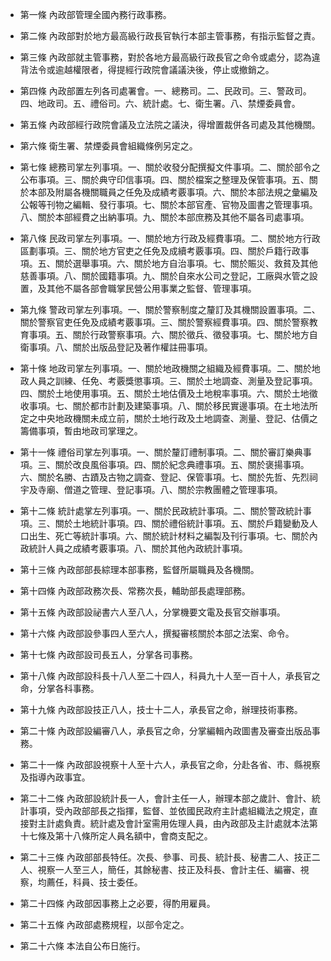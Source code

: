* 第一條 內政部管理全國內務行政事務。

* 第二條 內政部對於地方最高級行政長官執行本部主管事務，有指示監督之責。

* 第三條 內政部就主管事務，對於各地方最高級行政長官之命令或處分，認為違背法令或逾越權限者，得提經行政院會議議決後，停止或撤銷之。

* 第四條 內政部置左列各司處署會。一、總務司。二、民政司。三、警政司。四、地政司。五、禮俗司。六、統計處。七、衛生署。八、禁煙委員會。

* 第五條 內政部經行政院會議及立法院之議決，得增置裁併各司處及其他機關。

* 第六條 衛生署、禁煙委員會組織條例另定之。

* 第七條 總務司掌左列事項。一、關於收發分配撰擬文件事項。二、關於部令之公布事項。三、關於典守印信事項。四、關於檔案之整理及保管事項。五、關於本部及附屬各機關職員之任免及成績考覈事項。六、關於本部法規之彙編及公報等刊物之編輯、發行事項。七、關於本部官產、官物及圖書之管理事項。八、關於本部經費之出納事項。九、關於本部庶務及其他不屬各司處事項。

* 第八條 民政司掌左列事項。一、關於地方行政及經費事項。二、關於地方行政區劃事項。三、關於地方官吏之任免及成續考覈事項。四、關於戶籍行政事項。五、關於選舉事項。六、關於地方自治事項。七、關於賑災、救貧及其他慈善事項。八、關於國籍事項。九、關於自來水公司之登記，工廠與水管之設置，及其他不屬各部會職掌民營公用事業之監督、管理事項。

* 第九條 警政司掌左列事項。一、關於警察制度之釐訂及其機關設置事項。二、關於警察官吏任免及成績考覈事項。三、關於警察經費事項。四、關於警察教育事項。五、關於行政警察事項。六、關於徵兵、徵發事項。七、關於地方自衛事項。八、關於出版品登記及著作權註冊事項。

* 第十條 地政司掌左列事項。一、關於地政機關之組織及經費事項。二、關於地政人員之訓練、任免、考覈獎懲事項。三、關於土地調查、測量及登記事項。四、關於土地使用事項。五、關於土地估價及土地稅率事項。六、關於土地徵收事項。七、關於都市計劃及建築事項。八、關於移民實邊事項。在土地法所定之中央地政機關未成立前，關於土地行政及土地調查、測量、登記、估價之籌備事項，暫由地政司掌理之。

* 第十一條 禮俗司掌左列事項。一、關於釐訂禮制事項。二、關於審訂樂典事項。三、關於改良風俗事項。四、關於紀念典禮事項。五、關於褒揚事項。六、關於名勝、古蹟及古物之調查、登記、保管事項。七、關於先哲、先烈祠宇及寺廟、僧道之管理、登記事項。八、關於宗教團體之管理事項。

* 第十二條 統計處掌左列事項。一、關於民政統計事項。二、關於警政統計事項。三、關於土地統計事項。四、關於禮俗統計事項。五、關於戶籍變動及人口出生、死亡等統計事項。六、關於統計材料之編製及刊行事項。七、關於內政統計人員之成績考覈事項。八、關於其他內政統計事項。

* 第十三條 內政部部長綜理本部事務，監督所屬職員及各機關。

* 第十四條 內政部政務次長、常務次長，輔助部長處理部務。

* 第十五條 內政部設祕書六人至八人，分掌機要文電及長官交辦事項。

* 第十六條 內政部設參事四人至六人，撰擬審核關於本部之法案、命令。

* 第十七條 內政部設司長五人，分掌各司事務。

* 第十八條 內政部設科長十八人至二十四人，科員九十人至一百十人，承長官之命，分掌各科事務。

* 第十九條 內政部設技正八人，技士十二人，承長官之命，辦理技術事務。

* 第二十條 內政部設編審八人，承長官之命，分掌編輯內政圖書及審查出版品事務。

* 第二十一條 內政部設視察十人至十六人，承長官之命，分赴各省、市、縣視察及指導內政事宜。

* 第二十二條 內政部設統計長一人，會計主任一人，辦理本部之歲計、會計、統計事項，受內政部部長之指揮，監督、並依國民政府主計處組織法之規定，直接對主計處負責。統計處及會計室需用佐理人員，由內政部及主計處就本法第十七條及第十八條所定人員名額中，會商支配之。

* 第二十三條 內政部部長特任。次長、參事、司長、統計長、秘書二人、技正二人、視察一人至三人，簡任，其餘秘書、技正及科長、會計主任、編審、視察，均薦任，科員、技士委任。

* 第二十四條 內政部因事務上之必要，得酌用雇員。

* 第二十五條 內政部處務規程，以部令定之。

* 第二十六條 本法自公布日施行。

